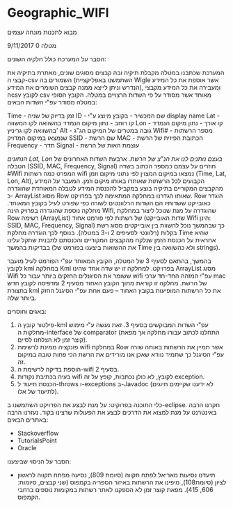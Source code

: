 # Geographic_WIFI

מבוא לתכנות מונחה עצמים

מטלה 0
9/11/2017

הסבר על המערכת כולל חלקיה השונים:

המערכת שכתבנו במטלה מקבלת תיקיה ובה קבצים מסוגים שונים, מאתרת בתיקיה את קבצי ה-csv השמורים בה (השתמשנו באפליקציית Wigle אשר אוספת את כל המידע הנדרש וניתן לייצא ממנה קבצים השומרים את המידע), ומעבירה את כל המידע מקבצי הcsv לקובץ csv  מאוחד אשר מסודר על פי השדות הרצויים במטלה. הקובץ הסופי במטלה מסודר עפ"י השדות הבאים:

Time - זמן בדיוק של שניה
ID - שם המכשיר - בקובץ מיוצג ע"י display name
Lat - קו רוחב - נתון מיקום הנמדד בהשוואה לקו המשווה
Lon - קו אורך - נתון מיקום הנמדד בהשוואה לקו גריניץ'
Alt - גובה במטרים של המיקום הג"ג
Wifi# - מספר הרשתות שנמצאו במיקום המדויק
SSID - שם הרשת
MAC - הכתובת הפיזית של הרשת
Frequency - תדר
Signal - עוצמת האות של הרשת


*הנתונים Lat, Lon בעצם נותנים לנו את הנ"צ של הרשת.*
ארבעת השדות האחרונים של הטבלה (SSID, MAC, Frequency, Signal) חוזרים על עצמם כמספר הכתוב בשדה #Wifi המפרט כמה רשתות wifi נמצאו במיקום המצוין לפי נתוני מיקום וזמן (Time, Lat, Lon, Alt), הקבועים לכל הרשתות שאותרו באותו מיקום וזמן.
המעבר על המידע מהקבצים המקוריים בתיקיה בוצע במקביל להכנסת המידע לטבלה המאוחדת שהוגדרה כ-
ArrayList מסוג Row שאותו הגדרנו במחלקה המתאימה לכך בפרויקט.
Row הוגדר כאובייקט ששדותיו הם השדות הרלוונטים לשורה כפי שפורט לעיל בקובץ המאוחד.
מחלקה נוספת שהוגדרה בפרויק הינה Wifi, שהוגדרה על מנת שנוכל ליצור במחלקת Row רשימה (ArrayList) של רשתות לפי פורמט אחוד (שדות האובייקט Wifi הינן: SSID, MAC, Frequency, Signal) כך שבהמשך נוכל להשוות בין אובייקטים מסוג רשת בקלות (רלוונטי לסעיפים 2 ו-3 במטלה).
בנוסף לכך הוגדרה מחלקת Time שהיא אחראית על הכנסת הזמן שנלקח מהקבצים המקוריים והכנסתם לתבנית שתקל עלינו בבדיקות בהמשך (את ההשואות ביצענו בפורמט של Time ולא כהשוואה בין strings).

בהמשך, בהתאם לסעיף 3 של המטלה, הקובץ המאוחד עפ"י הפורמט לעיל מועבר לקובץ kml במחלקה Kml בפרויקט. למחלקה זו יש שדה אחד שהינו ArrayList מסוג Wifi ששומר את הסיגנלים החזקים ביותר עבור כל wifi עפ"י המזהה החד-חד ערכי mac של הרשת. מחלקה זו קוראת מתוך הקובץ האחוד מסעיף 2 ומדפיסה לקובץ חדש בתצורת kml את כל הרשתות המופיעות בקובץ האחוד – פעם אחת עפ"י הסיגנל החזק ביותר שלה. 


באגים וחוסרים:
1)	פילטור קובץ ה-kml עפ"י השדות המבוקשים בסעיף 3. זאת נעשה ע"י מימוש מחלקות ה-interface של  comparator (התחלנו לכתוב עבורו מחלקה אך מפאת קוצר זמן לא הצלחנו לסיים).
2)	פונקציה ממינת לרשימת wifi במחלקת Row אשר תמיין את הרשתות באותה שורה עפ"י הסיגנל כך שתמיד נוודא שאכן אנו מורידים את הרשת הכי פחות טובה במיקום זה.
3)	הוספת בדיקה לרשימת ה-wifi בסעיף 2.
4)	בעיה בכתיבת נקודות wifi לקובץ, לא כולן נכתבות, קופץ על זה exception.
5)	הכנסת תיעוד ל-throws ו-exceptions ב-Javadoc (לא ידענו שקיימים תיוגים לתיעוד של אלו).


כלי התוכנה בפרוקיט:
	על מנת לבצע את הפרויקט השתמשנו ב-eclipse.
חקרנו הרבה באינטרנט על מנת למצוא את הדרכים לבצע את הפעולות שרצינו בקוד.
נעזרנו הרבה באתרים הבאים:
-	Stackoverflow
-	TutorialsPoint
-	Oracle

הסבר על הניסוי שביצענו:
-	תיעדנו נסיעות מאריאל לפתח תקווה (סיומת 809), נסיעה מפתח תקווה לראשון לציון (סיומת108), מיפינו את הרשתות באיזור הספריה בקמפוס (שני קבצים, סיומות: 606, 415). מפאת קוצר זמן לא הספקנו לאתר רשתות במקומות נוספים ברחבי הקמפוס.
